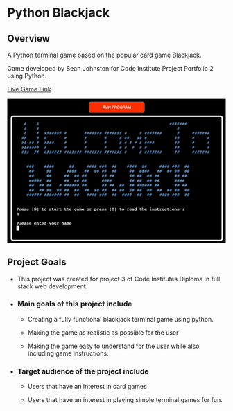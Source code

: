 # Python Blackjack

 ## Overview
A Python terminal game based on the popular card game Blackjack.

Game developed by Sean Johnston for Code Institute Project Portfolio 2 using Python.

[Live Game Link](https://python-blackjack.herokuapp.com/)

![Home Screen](docs/README-images/Home-screen.png)

## Project Goals

 - This project was created for project 3 of Code Institutes Diploma in full stack web development.

 - ### Main goals of this project include
  
   - Creating a fully functional blackjack terminal game using python.

   - Making the game as realistic as possible for the user

   - Making the game easy to understand for the user while also including game instructions.

 - ### Target audience of the project include 

   - Users that have an interest in card games

   - Users that have an interest in playing simple terminal games for fun.
